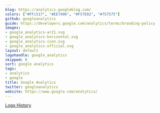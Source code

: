 ```yaml
---
blog: https://analytics.googleblog.com/
colors: ["#FFc517", "#EE7406", "#F57E02", "#757575"]
github: googleanalytics
guide: https://developers.google.com/analytics/terms/branding-policy
images:
- google_analytics-ar21.svg
- google_analytics-horizontal.svg
- google_analytics-icon.svg
- google_analytics-official.svg
layout: default
logohandle: google_analytics
skipped: 0
sort: google analytics
tags:
- analytics
- google
title: Google Analytics
twitter: googleanalytics
website: https://www.google.com/analytics/
---
```


[Logo History](http://margari.net/digitalmarketing/logo-history-google-analytics-branding-urchin/)
